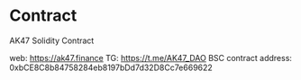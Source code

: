 # Contract
AK47 Solidity Contract

web: https://ak47.finance
TG: https://t.me/AK47_DAO
BSC contract address: 0xbCE8C8b84758284eb8197bDd7d32D8Cc7e669622
